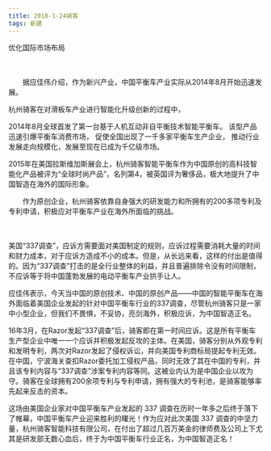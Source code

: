 ```yaml
---
title: 2018-1-24骑客
tags: 新建
---
```



优化国际市场布局

　

　　据应佳伟介绍，作为新兴产业，中国平衡车产业实际从2014年8月开始迅速发展。
  
  杭州骑客在对滑板车产业进行智能化升级创新的过程中，
  
  
  2014年8月全球首发了第一台基于人机互动非自平衡技术智能平衡车。
  该型产品迅速引爆平衡车消费市场，
  促使全国出现了一千多家平衡车生产企业，
  推动行业发展走向规模化，发展至现在已成为千亿级市场。
  
  
  
  2015年在美国拉斯维加斯展会上，杭州骑客智能平衡车作为中国原创的高科技智能化产品被评为“全球时尚产品”，名列第4，被英国评为奢侈品，极大地提升了中国智造在海外的国际形象。




　　作为原创企业，杭州骑客依靠自身强大的研发能力和所拥有的200多项专利及专利申请，积极应对平衡车产业在海外所面临的挑战。
  
　

美国“337调查”，应诉方需要面对美国制定的规则，应诉过程需要消耗大量的时间和财力成本，对于应诉方造成不小的成本。但是，从长远来看，这样的付出是值得的。因为“337调查”打击的是全行业整体的利益，并且普遍排除令没有时间限制，不应诉等于将中国蓬勃发展的电动平衡车产业拱手让人。

应佳伟表示，今天当中国的原创技术、中国的原创产品——中国的智能平衡车在海外面临着美国企业发起的针对中国平衡车行业的337调查，尽管杭州骑客只是一家中小型企业，但我们不畏惧，不妥协，亮剑海外，积极应诉，为中国智造正名。

16年3月，在Razor发起“337调查”后，骑客即在第一时间应诉。这是所有平衡车生产型企业中唯一一个应诉并积极发起反攻的主体。在美国，骑客分别从外观专利和发明专利，两次对Razor发起了侵权诉讼，并向美国专利商标局提起专利无效。在中国，宁波海关查扣Razor委托加工侵权产品，同时无效了其在中国的专利，并且该专利内容与“337调查”涉案专利内容等同。这被业内认为是中国企业以攻为守。骑客在全球拥有200余项专利与专利申请，拥有强大的专利池，是骑客能够率先起来反击的资本。

这场由美国企业家对中国平衡车产业发起的 337 调查在历时一年多之后终于落下了帷幕，中国平衡车产业迎来胜利的曙光！作为应对此次美国 337 调查的中坚力量，杭州骑客智能科技有限公司，在付出了超过几百万美金的律师费及公司上下尤其是研发部无数心血后，终于为中国平衡车行业正名，为中国智造正名！